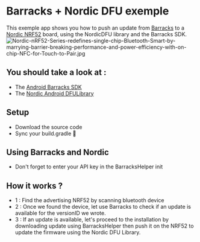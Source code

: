 # Barracks + Nordic DFU exemple #
This  exemple app shows you how to push an update from [Barracks](https://barracks.io/) to a [Nordic NRF52](https://www.nordicsemi.com/Products/nRF52-Series-SoC) board, using the NordicDFU library and the Barracks SDK.
![Nordic-nRF52-Series-redefines-single-chip-Bluetooth-Smart-by-marrying-barrier-breaking-performance-and-power-efficiency-with-on-chip-NFC-for-Touch-to-Pair.jpg](https://bitbucket.org/repo/zxrXpb/images/3082965743-Nordic-nRF52-Series-redefines-single-chip-Bluetooth-Smart-by-marrying-barrier-breaking-performance-and-power-efficiency-with-on-chip-NFC-for-Touch-to-Pair.jpg)
## You should take a look at : ##
* The [Android Barracks SDK](https://github.com/barracksiot/android-client)
* The [Nordic Android DFULibrary](https://github.com/NordicSemiconductor/Android-DFU-Library)

## Setup ##

* Download the source code
* Sync your build.gradle 🙂


## Using Barracks and Nordic ##

* Don't forget to enter your API key in the BarracksHelper init

## How it works ? ##

* 1 : Find the advertising NRF52 by scanning bluetooth device
* 2 : Once we found the device, let use Barracks to check if an update is available for the versionID we wrote.
* 3 : If an update is available, let's proceed to the installation by downloading update using BarracksHelper then push it on the NRF52 to update the firmware using the Nordic DFU Library.